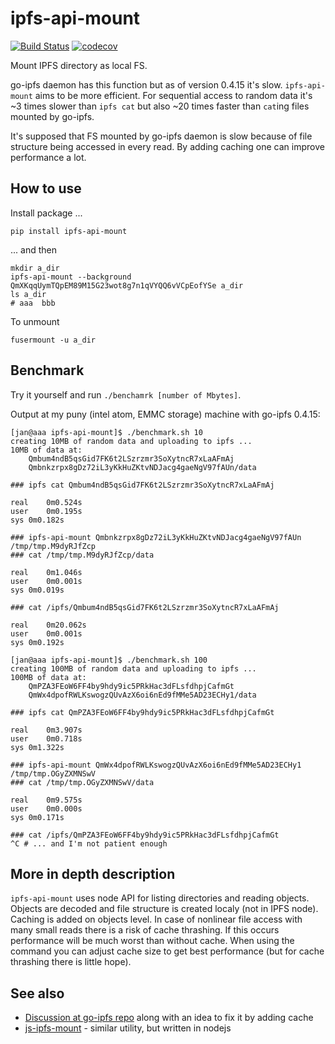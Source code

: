 ipfs-api-mount
==============

[![Build Status](https://travis-ci.com/SupraSummus/ipfs-api-mount.svg?branch=master)](https://travis-ci.com/SupraSummus/ipfs-api-mount)
[![codecov](https://codecov.io/gh/SupraSummus/ipfs-api-mount/branch/master/graph/badge.svg)](https://codecov.io/gh/SupraSummus/ipfs-api-mount)

Mount IPFS directory as local FS.

go-ipfs daemon has this function but as of version 0.4.15 it's slow.
`ipfs-api-mount` aims to be more efficient. For sequential access to
random data it's ~3 times slower than `ipfs cat` but also ~20 times
faster than `cat`ing files mounted by go-ipfs.

It's supposed that FS mounted by go-ipfs daemon is slow because of file
structure being accessed in every read. By adding caching one can improve
performance a lot.

How to use
----------

Install package ...

    pip install ipfs-api-mount

... and then

    mkdir a_dir
    ipfs-api-mount --background QmXKqqUymTQpEM89M15G23wot8g7n1qVYQQ6vVCpEofYSe a_dir
    ls a_dir
    # aaa  bbb

To unmount

    fusermount -u a_dir

Benchmark
---------

Try it yourself and run `./benchamrk [number of Mbytes]`.

Output at my puny (intel atom, EMMC storage) machine with go-ipfs 0.4.15:

    [jan@aaa ipfs-api-mount]$ ./benchmark.sh 10
    creating 10MB of random data and uploading to ipfs ...
    10MB of data at:
        Qmbum4ndB5qsGid7FK6t2LSzrzmr3SoXytncR7xLaAFmAj
        Qmbnkzrpx8gDz72iL3yKkHuZKtvNDJacg4gaeNgV97fAUn/data

    ### ipfs cat Qmbum4ndB5qsGid7FK6t2LSzrzmr3SoXytncR7xLaAFmAj

    real	0m0.524s
    user	0m0.195s
    sys	0m0.182s

    ### ipfs-api-mount Qmbnkzrpx8gDz72iL3yKkHuZKtvNDJacg4gaeNgV97fAUn /tmp/tmp.M9dyRJfZcp
    ### cat /tmp/tmp.M9dyRJfZcp/data

    real	0m1.046s
    user	0m0.001s
    sys	0m0.019s

    ### cat /ipfs/Qmbum4ndB5qsGid7FK6t2LSzrzmr3SoXytncR7xLaAFmAj

    real	0m20.062s
    user	0m0.001s
    sys	0m0.192s

    [jan@aaa ipfs-api-mount]$ ./benchmark.sh 100
    creating 100MB of random data and uploading to ipfs ...
    100MB of data at:
        QmPZA3FEoW6FF4by9hdy9ic5PRkHac3dFLsfdhpjCafmGt
        QmWx4dpofRWLKswogzQUvAzX6oi6nEd9fMMe5AD23ECHy1/data

    ### ipfs cat QmPZA3FEoW6FF4by9hdy9ic5PRkHac3dFLsfdhpjCafmGt

    real	0m3.907s
    user	0m0.718s
    sys	0m1.322s

    ### ipfs-api-mount QmWx4dpofRWLKswogzQUvAzX6oi6nEd9fMMe5AD23ECHy1 /tmp/tmp.OGyZXMNSwV
    ### cat /tmp/tmp.OGyZXMNSwV/data

    real	0m9.575s
    user	0m0.000s
    sys	0m0.171s

    ### cat /ipfs/QmPZA3FEoW6FF4by9hdy9ic5PRkHac3dFLsfdhpjCafmGt
    ^C # ... and I'm not patient enough

More in depth description
-------------------------

`ipfs-api-mount` uses node API for listing directories and reading
objects. Objects are decoded and file structure is created localy (not
in IPFS node). Caching is added on objects level. In case of nonlinear
file access with many small reads there is a risk of cache thrashing.
If this occurs performance will be much worst than without cache. When
using the command you can adjust cache size to get best performance (but
for cache thrashing there is little hope).

See also
--------

* [Discussion at go-ipfs repo](https://github.com/ipfs/go-ipfs/issues/2166) along with an idea to fix it by adding cache
* [js-ipfs-mount](https://github.com/piedar/js-ipfs-mount) - similar utility, but written in nodejs
